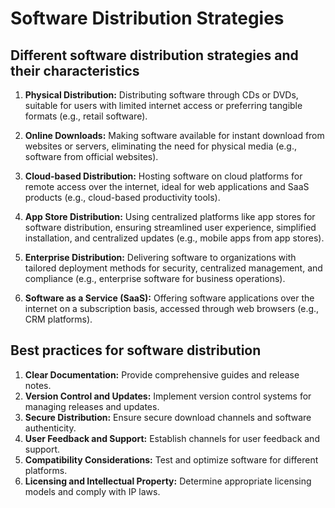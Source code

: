 # Software Distribution Strategies

## Different software distribution strategies and their characteristics

1. **Physical Distribution:** Distributing software through CDs or DVDs, suitable for users with limited internet access or preferring tangible formats (e.g., retail software).

2. **Online Downloads:** Making software available for instant download from websites or servers, eliminating the need for physical media (e.g., software from official websites).

3. **Cloud-based Distribution:** Hosting software on cloud platforms for remote access over the internet, ideal for web applications and SaaS products (e.g., cloud-based productivity tools).

4. **App Store Distribution:** Using centralized platforms like app stores for software distribution, ensuring streamlined user experience, simplified installation, and centralized updates (e.g., mobile apps from app stores).

5. **Enterprise Distribution:** Delivering software to organizations with tailored deployment methods for security, centralized management, and compliance (e.g., enterprise software for business operations).

6. **Software as a Service (SaaS):** Offering software applications over the internet on a subscription basis, accessed through web browsers (e.g., CRM platforms).

## Best practices for software distribution

1. **Clear Documentation:** Provide comprehensive guides and release notes.
2. **Version Control and Updates:** Implement version control systems for managing releases and updates.
3. **Secure Distribution:** Ensure secure download channels and software authenticity.
4. **User Feedback and Support:** Establish channels for user feedback and support.
5. **Compatibility Considerations:** Test and optimize software for different platforms.
6. **Licensing and Intellectual Property:** Determine appropriate licensing models and comply with IP laws.
